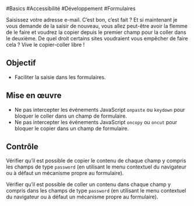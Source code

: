 
#Basics #Accessibilité #Développement #Formulaires

Saisissez votre adresse e-mail. C’est bon, c’est fait ? Et si maintenant je vous demande de la saisir de nouveau, vous allez peut-être avoir la flemme de le faire et voudrez la copier depuis le premier champ pour la coller dans le deuxième. De quel droit certains sites voudraient vous empêcher de faire cela ? Vive le copier-coller libre !

Objectif
--------

*   Faciliter la saisie dans les formulaires.

Mise en œuvre
-------------

*   Ne pas intercepter les événements JavaScript `onpaste` ou `keydown` pour bloquer le coller dans un champ de formulaire.
*   Ne pas intercepter les événements JavaScript `oncopy` ou `oncut` pour bloquer le copier dans un champ de formulaire.

Contrôle
--------

Vérifier qu’il est possible de copier le contenu de chaque champ y compris les champs de type `password` (en utilisant le menu contextuel du navigateur ou à défaut un mécanisme propre au formulaire).

Vérifier qu’il est possible de coller un contenu dans chaque champ y compris dans les champs de type `password` (en utilisant le menu contextuel du navigateur ou à défaut un mécanisme propre au formulaire).
